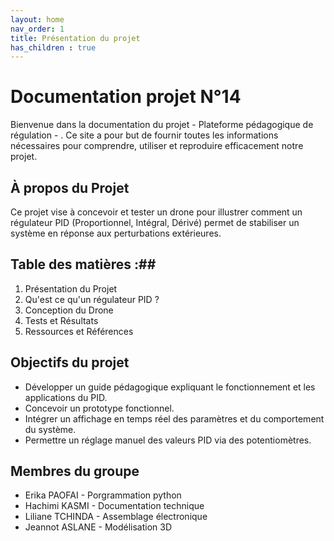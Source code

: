 ```yaml
---
layout: home
nav_order: 1
title: Présentation du projet
has_children : true
---
```


# Documentation projet N°14 ##

Bienvenue dans la documentation du projet - Plateforme pédagogique de régulation - . Ce site a pour but de fournir toutes les informations nécessaires pour comprendre, utiliser et reproduire efficacement notre projet.

## À propos du Projet ##

Ce projet vise à concevoir et tester un drone pour illustrer comment un régulateur PID (Proportionnel, Intégral, Dérivé) permet de stabiliser un système en réponse aux perturbations extérieures. 

## Table des matières :## 
1. Présentation du Projet
2. Qu'est ce qu'un régulateur PID ?
3. Conception du Drone
4. Tests et Résultats
5. Ressources et Références

## Objectifs du projet ##
- Développer un guide pédagogique expliquant le fonctionnement et les applications du PID. 
- Concevoir un prototype fonctionnel.
- Intégrer un affichage en temps réel des paramètres et du comportement du système. 
- Permettre un réglage manuel des valeurs PID via des potentiomètres. 

## Membres du groupe ##
* Erika PAOFAI - Porgrammation python
* Hachimi KASMI - Documentation technique
* Liliane TCHINDA - Assemblage électronique 
* Jeannot ASLANE - Modélisation 3D
